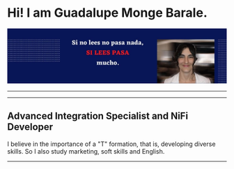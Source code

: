 # Hi! I am Guadalupe Monge Barale. 

![Si lees pasa](/p.jpg)
***
***
## Advanced Integration Specialist and NiFi Developer

I believe in the importance of a "T" formation, that is, developing diverse skills. So I also study marketing, soft skills and English.

***
